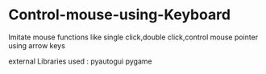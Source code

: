 # Control-mouse-using-Keyboard

Imitate mouse functions like single click,double click,control mouse pointer using arrow keys

external Libraries used : 
                pyautogui
                pygame
                
